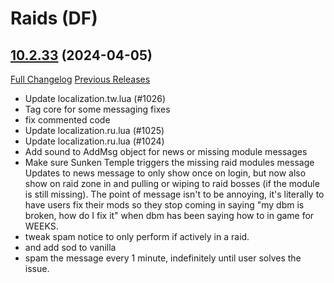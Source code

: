 # <DBM Mod> Raids (DF)

## [10.2.33](https://github.com/DeadlyBossMods/DeadlyBossMods/tree/10.2.33) (2024-04-05)
[Full Changelog](https://github.com/DeadlyBossMods/DeadlyBossMods/compare/10.2.32...10.2.33) [Previous Releases](https://github.com/DeadlyBossMods/DeadlyBossMods/releases)

- Update localization.tw.lua (#1026)  
- Tag core for some messaging fixes  
- fix commented code  
- Update localization.ru.lua (#1025)  
- Update localization.ru.lua (#1024)  
- Add sound to AddMsg object for news or missing module messages  
- Make sure Sunken Temple triggers the missing raid modules message  
    Updates to news message to only show once on login, but now also show on raid zone in and pulling or wiping to raid bosses (if the module is still missing). The point of message isn't to be annoying, it's literally to have users fix their mods so they stop coming in saying "my dbm is broken, how do I fix it" when dbm has been saying how to in game for WEEKS.  
- tweak spam notice to only perform if actively in a raid.  
- and add sod to vanilla  
- spam the message every 1 minute, indefinitely until user solves the issue.  
